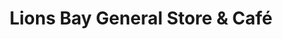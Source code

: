 ---
title: "Lions Bay General Store & Café"
url: /lions-bay/lions-bay-general-store-und-cafe/
shop: Lebensmittel
---